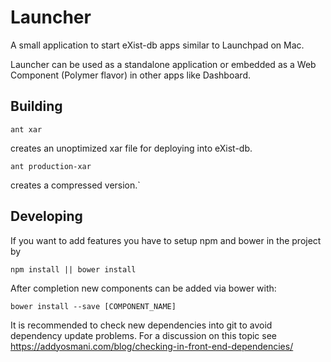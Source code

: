 # Launcher

A small application to start eXist-db apps similar to Launchpad on Mac.

Launcher can be used as a standalone application or embedded as a Web Component (Polymer flavor) in other apps like Dashboard.

## Building

```ant xar``` 

creates an unoptimized xar file for deploying into eXist-db.

```ant production-xar``` 

creates a compressed version.`

## Developing

If you want to add features you have to setup npm and bower in the project by

```npm install || bower install```

After completion new components can be added via bower with:

```bower install --save [COMPONENT_NAME]```

It is recommended to check new dependencies into git to avoid dependency
update problems. For a discussion on this topic see https://addyosmani.com/blog/checking-in-front-end-dependencies/

